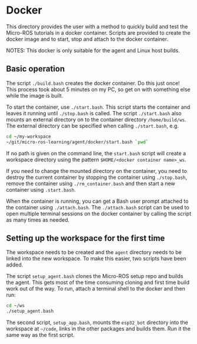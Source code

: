 # Docker

This directory provides the user with a method to quickly build and test the
Micro-ROS tutorials in a docker container.  Scripts are provided to
create the docker image and to start, stop and attach to the docker container.

NOTES: This docker is only suitable for the agent and Linux host builds.

## Basic operation

The script `./build.bash` creates the docker container.  Do this
just once!  This process took about 5 minutes on my PC, so get on with
something else while the image is built.

To start the container, use `./start.bash`.  This script starts the
container and leaves it running until `./stop.bash` is called. The script
`./start.bash` also mounts an external directory on to the container
directory `/home/build/ws`.  The external directory can be specified when
calling `./start.bash`, e.g.

```bash
cd ~/my-workspace
~/git/micro-ros-learning/agent/docker/start.bash `pwd`
```

If no path is given on the command line, the `start.bash` script will create
a workspace directory using the pattern `$HOME/<docker container name>_ws`.

If you need to change the mounted directory on the container, you need to
destroy the current container by stopping the container using `./stop.bash`,
remove the container using `./rm_container.bash` and then start a new
container using `.start.bash`.

When the container is running, you can get a Bash user prompt attached to the
container using `./attach.bash`.  The `./attach.bash` script can
be used to open multiple terminal sessions on the docker container by calling
the script as many times as needed.

## Setting up the workspace for the first time

The workspace needs to be created and the `agent` directory needs to be
linked into the new workspace.  To make this easier, two scripts have been
added.

The script `setup_agent.bash` clones the Micro-ROS setup repo and builds the
agent.  This gets most of the time consuming cloning and first time build work
out of the way.  To run, attach a terminal shell to the docker and then run:

```bash
cd ~/ws
./setup_agent.bash
```

The second script, `setup_app.bash`, mounts the `esp32_bot` directory into
the workspace at `~/code`, links in the other packages and builds them.
Run it the same way as the first script.
